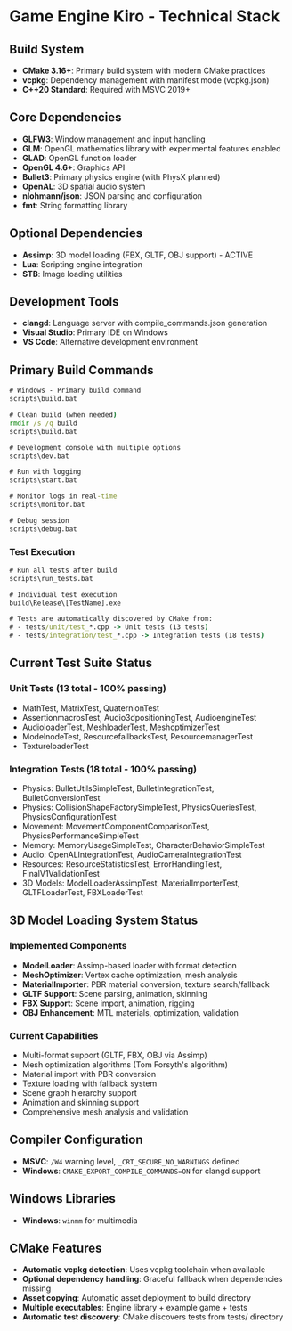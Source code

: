 # Game Engine Kiro - Technical Stack

## Build System

- **CMake 3.16+**: Primary build system with modern CMake practices
- **vcpkg**: Dependency management with manifest mode (vcpkg.json)
- **C++20 Standard**: Required with MSVC 2019+

## Core Dependencies

- **GLFW3**: Window management and input handling
- **GLM**: OpenGL mathematics library with experimental features enabled
- **GLAD**: OpenGL function loader
- **OpenGL 4.6+**: Graphics API
- **Bullet3**: Primary physics engine (with PhysX planned)
- **OpenAL**: 3D spatial audio system
- **nlohmann/json**: JSON parsing and configuration
- **fmt**: String formatting library

## Optional Dependencies

- **Assimp**: 3D model loading (FBX, GLTF, OBJ support) - ACTIVE
- **Lua**: Scripting engine integration
- **STB**: Image loading utilities

## Development Tools

- **clangd**: Language server with compile_commands.json generation
- **Visual Studio**: Primary IDE on Windows
- **VS Code**: Alternative development environment

## Primary Build Commands

```cmd
# Windows - Primary build command
scripts\build.bat

# Clean build (when needed)
rmdir /s /q build
scripts\build.bat

# Development console with multiple options
scripts\dev.bat

# Run with logging
scripts\start.bat

# Monitor logs in real-time
scripts\monitor.bat

# Debug session
scripts\debug.bat
```

### Test Execution

```cmd
# Run all tests after build
scripts\run_tests.bat

# Individual test execution
build\Release\[TestName].exe

# Tests are automatically discovered by CMake from:
# - tests/unit/test_*.cpp -> Unit tests (13 tests)
# - tests/integration/test_*.cpp -> Integration tests (18 tests)
```

## Current Test Suite Status

### Unit Tests (13 total - 100% passing)

- MathTest, MatrixTest, QuaternionTest
- AssertionmacrosTest, Audio3dpositioningTest, AudioengineTest
- AudioloaderTest, MeshloaderTest, MeshoptimizerTest
- ModelnodeTest, ResourcefallbacksTest, ResourcemanagerTest
- TextureloaderTest

### Integration Tests (18 total - 100% passing)

- Physics: BulletUtilsSimpleTest, BulletIntegrationTest, BulletConversionTest
- Physics: CollisionShapeFactorySimpleTest, PhysicsQueriesTest, PhysicsConfigurationTest
- Movement: MovementComponentComparisonTest, PhysicsPerformanceSimpleTest
- Memory: MemoryUsageSimpleTest, CharacterBehaviorSimpleTest
- Audio: OpenALIntegrationTest, AudioCameraIntegrationTest
- Resources: ResourceStatisticsTest, ErrorHandlingTest, FinalV1ValidationTest
- 3D Models: ModelLoaderAssimpTest, MaterialImporterTest, GLTFLoaderTest, FBXLoaderTest

## 3D Model Loading System Status

### Implemented Components

- **ModelLoader**: Assimp-based loader with format detection
- **MeshOptimizer**: Vertex cache optimization, mesh analysis
- **MaterialImporter**: PBR material conversion, texture search/fallback
- **GLTF Support**: Scene parsing, animation, skinning
- **FBX Support**: Scene import, animation, rigging
- **OBJ Enhancement**: MTL materials, optimization, validation

### Current Capabilities

- Multi-format support (GLTF, FBX, OBJ via Assimp)
- Mesh optimization algorithms (Tom Forsyth's algorithm)
- Material import with PBR conversion
- Texture loading with fallback system
- Scene graph hierarchy support
- Animation and skinning support
- Comprehensive mesh analysis and validation

## Compiler Configuration

- **MSVC**: `/W4` warning level, `_CRT_SECURE_NO_WARNINGS` defined
- **Windows**: `CMAKE_EXPORT_COMPILE_COMMANDS=ON` for clangd support

## Windows Libraries

- **Windows**: `winmm` for multimedia

## CMake Features

- **Automatic vcpkg detection**: Uses vcpkg toolchain when available
- **Optional dependency handling**: Graceful fallback when dependencies missing
- **Asset copying**: Automatic asset deployment to build directory
- **Multiple executables**: Engine library + example game + tests
- **Automatic test discovery**: CMake discovers tests from tests/ directory

